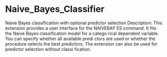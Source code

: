 # Naive_Bayes_Classifier
Naive Bayes classification with optional predictor selection Description: This extension provides a user interface for the NAIVEBAY  ES command. It fits the Naive Bayes classification model for a catego  rical dependent variable. You can specify whether all available predi  ctors are used or whether the procedure selects the best predictors.   The extension can also be used for predictor selection without classi  fication.
